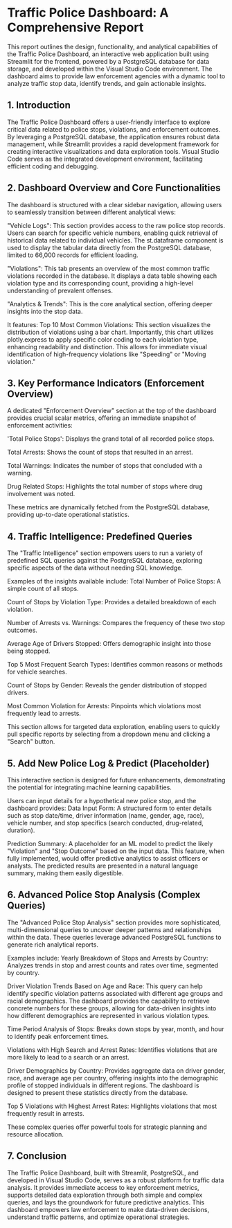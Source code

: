 # Traffic Police Dashboard: A Comprehensive Report
This report outlines the design, functionality, and analytical capabilities of the Traffic Police Dashboard, an interactive web application built using Streamlit for the frontend, powered by a PostgreSQL database for data storage, and developed within the Visual Studio Code environment. The dashboard aims to provide law enforcement agencies with a dynamic tool to analyze traffic stop data, identify trends, and gain actionable insights.

## 1. Introduction ##
The Traffic Police Dashboard offers a user-friendly interface to explore critical data related to police stops, violations, and enforcement outcomes. By leveraging a PostgreSQL database, the application ensures robust data management, while Streamlit provides a rapid development framework for creating interactive visualizations and data exploration tools. Visual Studio Code serves as the integrated development environment, facilitating efficient coding and debugging.

## 2. Dashboard Overview and Core Functionalities ##
The dashboard is structured with a clear sidebar navigation, allowing users to seamlessly transition between different analytical views:

"Vehicle Logs": 
  This section provides access to the raw police stop records. Users can search for specific vehicle numbers, enabling quick retrieval of historical data related to individual vehicles. The st.dataframe component is used to display the tabular data directly from the PostgreSQL database, limited to 66,000 records for efficient loading.
  
"Violations": 
  This tab presents an overview of the most common traffic violations recorded in the database. It displays a data table showing each violation type and its corresponding count, providing a high-level understanding of prevalent offenses.
  
"Analytics & Trends": 
  This is the core analytical section, offering deeper insights into the stop data. 
  
It features:
  Top 10 Most Common Violations: This section visualizes the distribution of violations using a bar chart. Importantly, this chart utilizes plotly.express to apply specific color coding to each violation type, enhancing readability and distinction. This allows for immediate visual identification of high-frequency violations like "Speeding" or "Moving violation."

## 3. Key Performance Indicators (Enforcement Overview) ##
A dedicated "Enforcement Overview" section at the top of the dashboard provides crucial scalar metrics, offering an immediate snapshot of enforcement activities:

'Total Police Stops': 
  Displays the grand total of all recorded police stops.
  
Total Arrests: 
  Shows the count of stops that resulted in an arrest.

Total Warnings: 
  Indicates the number of stops that concluded with a warning.

Drug Related Stops: 
  Highlights the total number of stops where drug involvement was noted.

These metrics are dynamically fetched from the PostgreSQL database, providing up-to-date operational statistics.

## 4. Traffic Intelligence: Predefined Queries ##
The "Traffic Intelligence" section empowers users to run a variety of predefined SQL queries against the PostgreSQL database, exploring specific aspects of the data without needing SQL knowledge. 

Examples of the insights available include:
Total Number of Police Stops: 
  A simple count of all stops.

Count of Stops by Violation Type: 
  Provides a detailed breakdown of each violation.

Number of Arrests vs. Warnings: 
  Compares the frequency of these two stop outcomes.

Average Age of Drivers Stopped: 
  Offers demographic insight into those being stopped.

Top 5 Most Frequent Search Types: 
  Identifies common reasons or methods for vehicle searches.

Count of Stops by Gender: 
  Reveals the gender distribution of stopped drivers.

Most Common Violation for Arrests: 
  Pinpoints which violations most frequently lead to arrests.

This section allows for targeted data exploration, enabling users to quickly pull specific reports by selecting from a dropdown menu and clicking a "Search" button.

## 5. Add New Police Log & Predict (Placeholder) ##
This interactive section is designed for future enhancements, demonstrating the potential for integrating machine learning capabilities. 

Users can input details for a hypothetical new police stop, and the dashboard provides:
Data Input Form: 
  A structured form to enter details such as stop date/time, driver information (name, gender, age, race), vehicle number, and stop specifics (search conducted, drug-related, duration).

Prediction Summary: 
  A placeholder for an ML model to predict the likely "Violation" and "Stop Outcome" based on the input data. This feature, when fully implemented, would offer predictive analytics to assist officers or analysts. The predicted results are presented in a natural language summary, making them easily digestible.

## 6. Advanced Police Stop Analysis (Complex Queries) ##
The "Advanced Police Stop Analysis" section provides more sophisticated, multi-dimensional queries to uncover deeper patterns and relationships within the data. These queries leverage advanced PostgreSQL functions to generate rich analytical reports. 

Examples include:
Yearly Breakdown of Stops and Arrests by Country: Analyzes trends in stop and arrest counts and rates over time, segmented by country.

Driver Violation Trends Based on Age and Race: 
  This query can help identify specific violation patterns associated with different age groups and racial demographics. The dashboard provides the capability to retrieve concrete numbers for these groups, allowing for data-driven insights into how different demographics are represented in various violation types.

Time Period Analysis of Stops: 
  Breaks down stops by year, month, and hour to identify peak enforcement times.

Violations with High Search and Arrest Rates: 
  Identifies violations that are more likely to lead to a search or an arrest.

Driver Demographics by Country: 
  Provides aggregate data on driver gender, race, and average age per country, offering insights into the demographic profile of stopped individuals in different regions. The dashboard is designed to present these statistics directly from the database.

Top 5 Violations with Highest Arrest Rates: 
  Highlights violations that most frequently result in arrests.

These complex queries offer powerful tools for strategic planning and resource allocation.

## 7. Conclusion ##
The Traffic Police Dashboard, built with Streamlit, PostgreSQL, and developed in Visual Studio Code, serves as a robust platform for traffic data analysis. It provides immediate access to key enforcement metrics, supports detailed data exploration through both simple and complex queries, and lays the groundwork for future predictive analytics. This dashboard empowers law enforcement to make data-driven decisions, understand traffic patterns, and optimize operational strategies.
